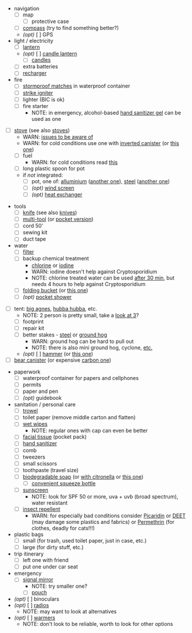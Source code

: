 - navigation
  - [ ] map
    - [ ] protective case
  - [ ] [compass](https://www.rei.com/product/890930/suunto-m-3-d-leader-compass) (try to find something better?)
  - _(opt)_ [ ] GPS
- light / electricity
  - [ ] [lantern](https://www.rei.com/product/109954/petzl-noctilight-headlamp-case)
  - _(opt)_ [ ] [candle lantern](https://www.rei.com/product/838880/uco-original-candle-lantern-kit)
    - [ ] [candles](https://www.rei.com/product/410128/uco-candle-lantern-candles)
  - [ ] extra batteries
  - [ ] [recharger](https://www.rei.com/product/123286/goal-zero-venture-70-recharger)
- fire
  - [ ] [stormproof matches](https://www.rei.com/product/106184/uco-stormproof-match-kit) in waterproof container
  - [ ] [strike igniter](https://www.rei.com/product/101108/msr-strike-igniter)
  - [ ] lighter (BIC is ok)
  - [ ] fire starter
    - NOTE: in emergency, alcohol-based [hand sanitizer gel](https://www.instacart.com/vons/products/189744-signature-home-hand-sanitizer-2-fl-oz) can be used as one
- [ ] [stove](https://www.msrgear.com/stoves/stove-systems/windburner-duo-system) (see also [stoves](../stoves.md))
  - WARN: [issues to be aware of](https://adventuresinstoving.blogspot.com/2014/11/msr-windboiler-issues-known-and.html)
  - WARN: for cold conditions use one with [inverted canister](https://www.msrgear.com/stoves/canister-stoves/windpro-ii) (or [this one](https://www.msrgear.com/stoves/canister-stoves/whisperlite-universal))
  - [ ] fuel
    - WARN: for cold conditions read [this](https://adventuresinstoving.blogspot.com/2016/12/gas-stoves-in-cold-weather-regulator.html)
  - [ ] long plastic spoon for pot
  - if *not* integrated:
    - [ ] pot, one of: [alluminium](https://www.msrgear.com/cookware/aluminum-nonstick/ceramic-2-pot-set) ([another one](https://www.rei.com/product/128506/sea-to-summit-alpha-pot-19-liters)), [steel](https://www.msrgear.com/cookware/stainless-steel/alpine-2-pot) ([another one](https://www.rei.com/product/121090/solo-stove-pot-1800-18-liters))
    - [ ] _(opt)_ [wind screen](https://www.rei.com/product/406084/msr-windscreen-and-heat-reflector)
    - [ ] _(opt)_ [heat exchanger](https://www.msrgear.com/cookware/heat-exchanger)
- tools
  - [ ] [knife](https://www.amazon.com/gp/product/B005EOJAKI/) (see also [knives](../knives.md))
  - [ ] [multi-tool](https://www.rei.com/product/136739/leatherman-wave-plus-multitool) (or [pocket version](https://www.rei.com/product/813346/leatherman-squirt-ps4-multi-tool))
  - [ ] cord 50'
  - [ ] sewing kit
  - [ ] duct tape
- water
  - [ ] [filter](https://www.rei.com/product/103071/sawyer-squeeze-water-filter-plus)
  - [ ] backup chemical treatment
    - [chlorine](https://www.rei.com/product/736898/potable-aqua-chlorine-dioxide-tablets-package-of-30) or [iodine](https://www.rei.com/product/406032/potable-aqua-iodine-and-taste-neutralizer-tablets)
    - WARN: iodine doesn't help against Cryptosporidium
    - NOTE: chlorine treated water can be used [after 30 min](https://www.rei.com/product/695229/katadyn-micropur-purification-tablets-package-of-30), but needs 4 hours to help against Cryptosporidium
  - [ ] [folding bucket](https://www.rei.com/product/847589/sea-to-summit-ultra-sil-folding-bucket) (or [this one](https://www.rei.com/product/782973/sea-to-summit-folding-bucket-10-liters))
  - [ ] _(opt)_ [pocket shower](https://www.rei.com/product/758045/sea-to-summit-pocket-shower)
- [ ] tent: [big agnes](https://www.rei.com/product/110208/big-agnes-copper-spur-hv-ul-2-mtnglo-tent), [hubba hubba](https://www.rei.com/product/863076/msr-hubba-hubba-nx-2-person-tent), etc.
  - NOTE: 2 person is pretty small, take a [look at 3](https://www.rei.com/product/110210/big-agnes-copper-spur-hv-ul-3-mtnglo-tent)?
  - [ ] footprint
  - [ ] repair kit
  - [ ] better stakes - [steel](https://www.rei.com/product/693154/rei-co-op-steel-stake) or [ground hog](https://www.rei.com/product/682543/msr-ground-hog-stake)
    - WARN: ground hog can be hard to pull out
    - NOTE: there is also mini ground hog, cyclone, [etc.](https://www.rei.com/c/tent-stakes)
  - _(opt)_ [ ] [hammer](https://www.rei.com/product/102781/msr-tent-stake-hammer) (or [this one](https://www.rei.com/product/729798/coghlans-tent-peg-mallet-puller))
- [ ] [bear canister](https://www.rei.com/product/624081/garcia-bear-resistant-container) (or expensive [carbon one](https://www.wild-ideas.net/))
- paperwork
  - [ ] waterproof container for papers and cellphones
  - [ ] permits
  - [ ] paper and pen
  - [ ] _(opt)_ guidebook
- sanitation / personal care
  - [ ] [trowel](https://www.rei.com/product/131611/thetentlab-the-deuce-2-backcountry-trowel)
  - [ ] toilet paper (remove middle carton and flatten)
  - [ ] [wet wipes](https://www.rei.com/product/879973/sea-to-summit-wilderness-wipes)
    - NOTE: regular ones with cap can even be better
  - [ ] [facial tissue](https://www.burpy.com/tom-thumb/signature-home-softly-facial-tissue-pocket-pack-2-ply/product-detail/1939530) (pocket pack)
  - [ ] [hand sanitizer](https://www.instacart.com/vons/products/189744-signature-home-hand-sanitizer-2-fl-oz)
  - [ ] comb
  - [ ] tweezers
  - [ ] small scissors
  - [ ] toothpaste (travel size)
  - [ ] [biodegradable soap](https://www.rei.com/product/692852/campsuds-in-nalgene-bottle-4-oz) (or [with citronella](https://www.rei.com/product/654041/campsuds-soap-with-citronella-4-oz) or [this one](https://www.rei.com/product/799977/sea-to-summit-citronella-wilderness-wash-soap-3-fl-oz))
    - [ ] [convenient squeeze bottle](https://www.rei.com/product/131773/humangear-gotoob-small-squeeze-bottle-17-fl-oz)
  - [ ] [sunscreen](https://www.neutrogena.com/sun/sun-adult/sport-face-oil-free-lotion-sunscreen-broad-spectrum-spf-70/6887025.html)
    - NOTE: look for SPF 50 or more, uva + uvb (broad spectrum), water resistant
  - [ ] [insect repellent](https://www.rei.com/product/828908/repel-lemon-eucalyptus-pump-spray-insect-repellent-4-fl-oz)
    - WARN: for especially bad conditions consider [Picaridin](https://www.rei.com/product/887628/sawyer-picaridin-insect-repellent-lotion-4-fl-oz) or [DEET](https://www.rei.com/product/799528/sawyer-jungle-juice-100-pump-spray-insect-repellent-98-percent-deet-2-fl-oz) (may damage some plastics and fabrics) or [Permethrin](https://www.rei.com/product/768970/sawyer-permethrin-pump-spray-24-oz) (for clothes, deadly for cats!!!)
- plastic bags
  - [ ] small (for trash, used toilet paper, just in case, etc.)
  - [ ] large (for dirty stuff, etc.)
- trip itinerary
  - [ ] left one with friend
  - [ ] put one under car seat
- emergency
  - [ ] [signal mirror](https://www.amazon.com/gp/product/B01M215N97/)
    - NOTE: try smaller one?
    - [ ] [pouch](https://www.amazon.com/gp/product/B0017D0ILA/)
- _(opt)_ [ ] binoculars
- _(opt)_ [ ] [radios](https://www.rei.com/product/122916/midland-tt61vp3-36-channel-gmrs-2-way-radios-with-charger-pair)
  - NOTE: may want to look at alternatives
- _(opt)_ [ ] [warmers](https://www.rei.com/product/760936/grabber-hand-warmers-10-pairs)
  - NOTE: don't look to be reliable, worth to look for other options
